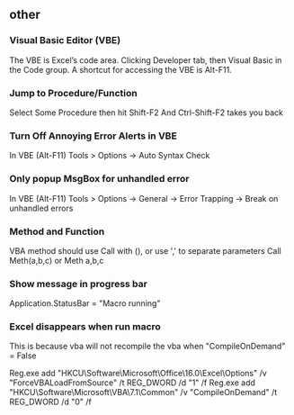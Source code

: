 ## other

### Visual Basic Editor (VBE)
  The VBE is Excel’s code area.
  Clicking Developer tab, then Visual Basic in the Code group.
  A shortcut for accessing the VBE is Alt-F11.
  
### Jump to Procedure/Function
  Select Some Procedure then hit Shift-F2
  And Ctrl-Shift-F2 takes you back
  
### Turn Off Annoying Error Alerts in VBE
  In VBE (Alt-F11) Tools > Options -> Auto Syntax Check

### Only popup MsgBox for unhandled error
  In VBE (Alt-F11) Tools > Options -> General -> Error Trapping -> Break on unhandled errors
  
### Method and Function
  VBA method should use Call with (), or use ',' to separate parameters
  Call Meth(a,b,c) or Meth a,b,c
  
### Show message in progress bar
  Application.StatusBar = "Macro running"
  
### Excel disappears when run macro
This is because vba will not recompile the vba when "CompileOnDemand" = False

Reg.exe add "HKCU\Software\Microsoft\Office\16.0\Excel\Options" /v "ForceVBALoadFromSource" /t REG_DWORD /d "1" /f
Reg.exe add "HKCU\Software\Microsoft\VBA\7.1\Common" /v "CompileOnDemand" /t REG_DWORD /d "0" /f 
